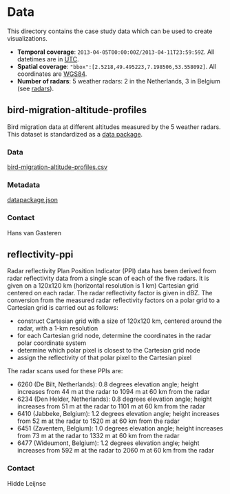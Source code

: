 # Data

This directory contains the case study data which can be used to create visualizations.

* **Temporal coverage**: `2013-04-05T00:00:00Z/2013-04-11T23:59:59Z`. All datetimes are in [UTC](http://en.wikipedia.org/wiki/UTC).
* **Spatial coverage**: `"bbox":[2.5218,49.495223,7.198506,53.558092]`. All coordinates are [WGS84](http://en.wikipedia.org/wiki/WGS84).
* **Number of radars**: 5 weather radars: 2 in the Netherlands, 3 in Belgium (see [radars](radars/radars.geojson)).

## bird-migration-altitude-profiles

Bird migration data at different altitudes measured by the 5 weather radars. This dataset is standardized as a [data package](http://dataprotocols.org/data-packages/).

### Data

[bird-migration-altitude-profiles.csv](bird-migration-altitude-profiles/bird-migration-altitude-profiles.csv)

### Metadata

[datapackage.json](bird-migration-altitude-profiles/datapackage.json)

### Contact

Hans van Gasteren

## reflectivity-ppi

Radar reflectivity Plan Position Indicator (PPI) data has been derived from radar reflectivity data from a single scan of each of the five radars. It is given on a 120x120 km (horizontal resolution is 1 km) Cartesian grid centered on each radar. The radar reflectivity factor is given in dBZ. The conversion from the measured radar reflectivity factors on a polar grid to a Cartesian grid is carried out as follows:
* construct Cartesian grid with a size of 120x120 km, centered around the radar, with a 1-km resolution
* for each Cartesian grid node, determine the coordinates in the radar polar coordinate system
* determine which polar pixel is closest to the Cartesian grid node
* assign the reflectivity of that polar pixel to the Cartesian pixel

The radar scans used for these PPIs are:
* 6260 (De Bilt, Netherlands): 0.8 degrees elevation angle; height increases from 44 m at the radar to 1094 m at 60 km from the radar
* 6234 (Den Helder, Netherlands): 0.8 degrees elevation angle; height increases from 51 m at the radar to 1101 m at 60 km from the radar
* 6410 (Jabbeke, Belgium): 1.2 degrees elevation angle; height increases from 52 m at the radar to 1520 m at 60 km from the radar
* 6451 (Zaventem, Belgium): 1.0 degrees elevation angle; height increases from 73 m at the radar to 1332 m at 60 km from the radar
* 6477 (Wideumont, Belgium): 1.2 degrees elevation angle; height increases from 592 m at the radar to 2060 m at 60 km from the radar

### Contact

Hidde Leijnse
